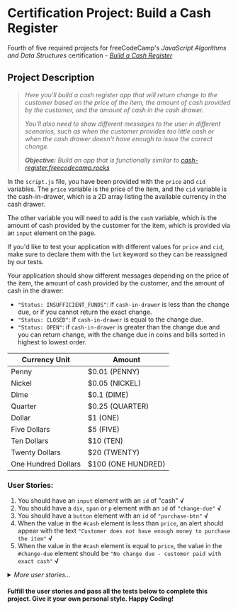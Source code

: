 # Certification Project: Build a Cash Register

Fourth of five required projects for freeCodeCamp's _JavaScript Algorithms and Data Structures_ certification - _[Build a Cash Register](https://www.freecodecamp.org/learn/javascript-algorithms-and-data-structures-v8/#build-a-cash-register-project)_

## Project Description

> _Here you'll build a cash register app that will return change to the customer based on the price of the item, the amount of cash provided by the customer, and the amount of cash in the cash drawer._
>
> _You'll also need to show different messages to the user in different scenarios, such as when the customer provides too little cash or when the cash drawer doesn't have enough to issue the correct change._
>
> _**Objective:** Build an app that is functionally similar to [cash-register.freecodecamp.rocks](https://cash-register.freecodecamp.rocks)_

In the `script.js` file, you have been provided with the `price` and `cid` variables. The `price` variable is the price of the item, and the `cid` variable is the cash-in-drawer, which is a 2D array listing the available currency in the cash drawer.

The other variable you will need to add is the `cash` variable, which is the amount of cash provided by the customer for the item, which is provided via an `input` element on the page.

If you'd like to test your application with different values for `price` and `cid`, make sure to declare them with the `let` keyword so they can be reassigned by our tests.

Your application should show different messages depending on the price of the item, the amount of cash provided by the customer, and the amount of cash in the drawer:

-   `"Status: INSUFFICIENT_FUNDS"`: if `cash-in-drawer` is less than the change due, or if you cannot return the exact change.
-   `"Status: CLOSED"`: if `cash-in-drawer` is equal to the change due.
-   `"Status: OPEN"`: if `cash-in-drawer` is greater than the change due and you can return change, with the change due in coins and bills sorted in highest to lowest order.

| Currency Unit       | Amount             |
| ------------------- | ------------------ |
| Penny               | $0.01 (PENNY)      |
| Nickel              | $0.05 (NICKEL)     |
| Dime                | $0.1 (DIME)        |
| Quarter             | $0.25 (QUARTER)    |
| Dollar              | $1 (ONE)           |
| Five Dollars        | $5 (FIVE)          |
| Ten Dollars         | $10 (TEN)          |
| Twenty Dollars      | $20 (TWENTY)       |
| One Hundred Dollars | $100 (ONE HUNDRED) |



### User Stories:

1. You should have an `input` element with an `id` of "cash" **√**
2. You should have a `div`, `span` or `p` element with an `id` of `"change-due"` **√**
3. You should have a `button` element with an `id` of `"purchase-btn"` **√**
4. When the value in the `#cash` element is less than `price`, an alert should appear with the text `"Customer does not have enough money to purchase the item"` **√**
5. When the value in the `#cash` element is equal to `price`, the value in the `#change-due` element should be `"No change due - customer paid with exact cash"` **√**

<details><summary><i>More user stories...</i></summary>
<br />

6. When `price` is `19.5`, the value in the `#cash` element is `20`, `cid` is `[["PENNY", 1.01], ["NICKEL", 2.05], ["DIME", 3.1], ["QUARTER", 4.25], ["ONE", 90], ["FIVE", 55], ["TEN", 20], ["TWENTY", 60], ["ONE HUNDRED", 100]]`, and the `#purchase-btn` element is clicked, the value in the `#change-due` element should be `"Status: OPEN QUARTER: $0.5"`
7. When `price` is `3.26`, the value in the `#cash` element is `100`, `cid` is `[["PENNY", 1.01], ["NICKEL", 2.05], ["DIME", 3.1], ["QUARTER", 4.25], ["ONE", 90], ["FIVE", 55], ["TEN", 20], ["TWENTY", 60], ["ONE HUNDRED", 100]]`, and the `#purchase-btn` element is clicked, the value in the `#change-due` element should be `"Status: OPEN TWENTY: $60 TEN: $20 FIVE: $15 ONE: $1 QUARTER: $0.5 DIME: $0.2 PENNY: $0.04"`
8. When `price` is `19.5`, the value in the `#cash` element is `20`, `cid` is `[["PENNY", 0.01], ["NICKEL", 0], ["DIME", 0], ["QUARTER", 0], ["ONE", 0], ["FIVE", 0], ["TEN", 0], ["TWENTY", 0], ["ONE HUNDRED", 0]]`, and the `#purchase-btn` element is clicked, the value in the `#change-due` element should be `"Status: INSUFFICIENT_FUNDS"` **√**
9. When `price` is `19.5`, the value in the `#cash` element is `20`, `cid` is `[["PENNY", 0.01], ["NICKEL", 0], ["DIME", 0], ["QUARTER", 0], ["ONE", 1], ["FIVE", 0], ["TEN", 0], ["TWENTY", 0], ["ONE HUNDRED", 0]]`, and the `#purchase-btn` element is clicked, the value in the `#change-due` element should be `"Status: INSUFFICIENT_FUNDS"` **√**
10. When `price` is `19.5`, the value in the `#cash` element is `20`, `cid` is `[["PENNY", 0.5], ["NICKEL", 0], ["DIME", 0], ["QUARTER", 0], ["ONE", 0], ["FIVE", 0], ["TEN", 0], ["TWENTY", 0], ["ONE HUNDRED", 0]]`, and the `#purchase-btn` element is clicked, the value in the `#change-due` element should be `"Status: CLOSED PENNY: $0.5"`

</details>

#### Fulfill the user stories and pass all the tests below to complete this project. Give it your own personal style. Happy Coding!
